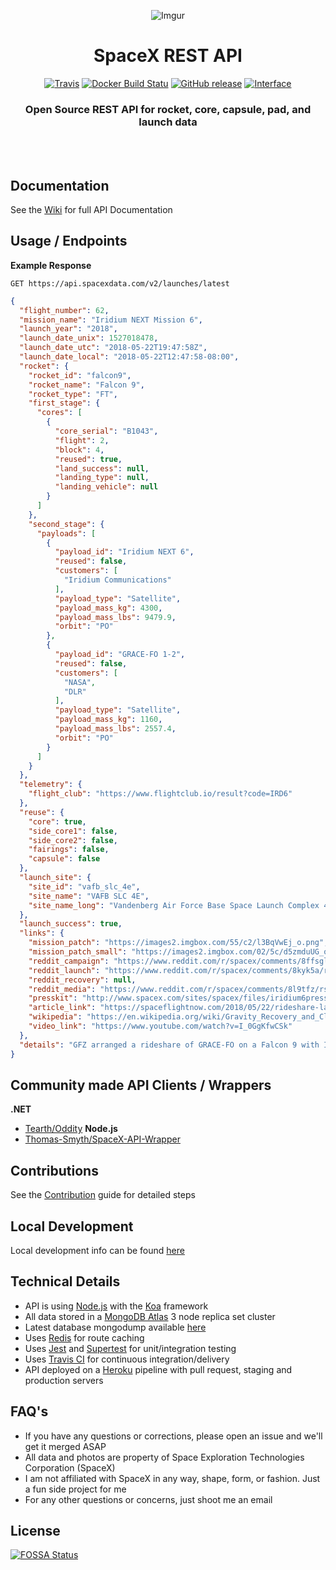 <div align="center">

![Imgur](https://i.imgur.com/l7JtVma.jpg)

# SpaceX REST API

[![Travis](https://img.shields.io/travis/r-spacex/SpaceX-API.svg?style=flat-square)](https://travis-ci.org/r-spacex/SpaceX-API)
[![Docker Build Statu](https://img.shields.io/docker/build/jakewmeyer/spacex-api.svg?style=flat-square)](https://hub.docker.com/r/jakewmeyer/spacex-api/)
[![GitHub release](https://img.shields.io/github/release/r-spacex/SpaceX-API.svg?style=flat-square)]()
[![Interface](https://img.shields.io/badge/interface-REST-brightgreen.svg?style=flat-square)]()

### Open Source REST API for rocket, core, capsule, pad, and launch data
<br></br>

</div>

## Documentation
See the [Wiki](https://github.com/r-spacex/SpaceX-API/wiki) for full API Documentation

## Usage / Endpoints

**Example Response**

```http
GET https://api.spacexdata.com/v2/launches/latest
```

```json
{
  "flight_number": 62,
  "mission_name": "Iridium NEXT Mission 6",
  "launch_year": "2018",
  "launch_date_unix": 1527018478,
  "launch_date_utc": "2018-05-22T19:47:58Z",
  "launch_date_local": "2018-05-22T12:47:58-08:00",
  "rocket": {
    "rocket_id": "falcon9",
    "rocket_name": "Falcon 9",
    "rocket_type": "FT",
    "first_stage": {
      "cores": [
        {
          "core_serial": "B1043",
          "flight": 2,
          "block": 4,
          "reused": true,
          "land_success": null,
          "landing_type": null,
          "landing_vehicle": null
        }
      ]
    },
    "second_stage": {
      "payloads": [
        {
          "payload_id": "Iridium NEXT 6",
          "reused": false,
          "customers": [
            "Iridium Communications"
          ],
          "payload_type": "Satellite",
          "payload_mass_kg": 4300,
          "payload_mass_lbs": 9479.9,
          "orbit": "PO"
        },
        {
          "payload_id": "GRACE-FO 1-2",
          "reused": false,
          "customers": [
            "NASA",
            "DLR"
          ],
          "payload_type": "Satellite",
          "payload_mass_kg": 1160,
          "payload_mass_lbs": 2557.4,
          "orbit": "PO"
        }
      ]
    }
  },
  "telemetry": {
    "flight_club": "https://www.flightclub.io/result?code=IRD6"
  },
  "reuse": {
    "core": true,
    "side_core1": false,
    "side_core2": false,
    "fairings": false,
    "capsule": false
  },
  "launch_site": {
    "site_id": "vafb_slc_4e",
    "site_name": "VAFB SLC 4E",
    "site_name_long": "Vandenberg Air Force Base Space Launch Complex 4E"
  },
  "launch_success": true,
  "links": {
    "mission_patch": "https://images2.imgbox.com/55/c2/l3BqVwEj_o.png",
    "mission_patch_small": "https://images2.imgbox.com/02/5c/d5zmduUG_o.png",
    "reddit_campaign": "https://www.reddit.com/r/spacex/comments/8ffsgl/iridium6_gracefo_launch_campaign_thread/",
    "reddit_launch": "https://www.reddit.com/r/spacex/comments/8kyk5a/rspacex_iridium_next_6_official_launch_discussion/",
    "reddit_recovery": null,
    "reddit_media": "https://www.reddit.com/r/spacex/comments/8l9tfz/rspacex_iridium6gracefo_media_thread_videos/",
    "presskit": "http://www.spacex.com/sites/spacex/files/iridium6presskit2018521.pdf",
    "article_link": "https://spaceflightnow.com/2018/05/22/rideshare-launch-by-spacex-serves-commercial-and-scientific-customers/",
    "wikipedia": "https://en.wikipedia.org/wiki/Gravity_Recovery_and_Climate_Experiment",
    "video_link": "https://www.youtube.com/watch?v=I_0GgKfwCSk"
  },
  "details": "GFZ arranged a rideshare of GRACE-FO on a Falcon 9 with Iridium following the cancellation of their Dnepr launch contract in 2015. Iridium CEO Matt Desch disclosed in September 2017 that GRACE-FO would be launched on the sixth Iridium NEXT mission. The booster reuse turnaround was a record 4.5 months between flights."
}
```

## Community made API Clients / Wrappers
**.NET**
* [Tearth/Oddity](https://github.com/Tearth/Oddity)
**Node.js**
* [Thomas-Smyth/SpaceX-API-Wrapper](https://github.com/Thomas-Smyth/SpaceX-API-Wrapper)

## Contributions
See the [Contribution](https://github.com/r-spacex/SpaceX-API/blob/master/CONTRIBUTING.md) guide for detailed steps

## Local Development
Local development info can be found [here](https://github.com/r-spacex/SpaceX-API/wiki/Local-Development)

## Technical Details
* API is using [Node.js](https://nodejs.org/en/) with the [Koa](http://koajs.com/) framework
* All data stored in a [MongoDB Atlas](https://www.mongodb.com/cloud/atlas) 3 node replica set cluster
* Latest database mongodump available [here](https://drive.google.com/drive/folders/0B2DdgKR4GR4xdk1sRGowcUZXeE0?usp=sharing)
* Uses [Redis](https://redis.io/) for route caching
* Uses [Jest](https://facebook.github.io/jest/) and [Supertest](https://github.com/visionmedia/supertest) for unit/integration testing
* Uses [Travis CI](https://travis-ci.org/) for continuous integration/delivery
* API deployed on a [Heroku](https://www.heroku.com/) pipeline with pull request, staging and production servers

## FAQ's
* If you have any questions or corrections, please open an issue and we'll get it merged ASAP
* All data and photos are property of Space Exploration Technologies Corporation (SpaceX)
* I am not affiliated with SpaceX in any way, shape, form, or fashion. Just a fun side project for me
* For any other questions or concerns, just shoot me an email

## License
[![FOSSA Status](https://app.fossa.io/api/projects/git%2Bgithub.com%2Fr-spacex%2FSpaceX-API.svg?type=large)](https://app.fossa.io/projects/git%2Bgithub.com%2Fr-spacex%2FSpaceX-API?ref=badge_large)